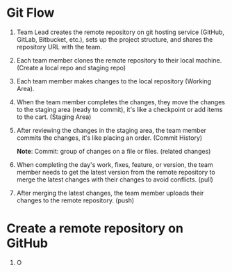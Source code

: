 # Git Flow

1. Team Lead creates the remote repository on git hosting service (GitHub, GitLab, Bitbucket, etc.), sets up the project structure, and shares the repository URL with the team.
2. Each team member clones the remote repository to their local machine. (Create a local repo and staging repo)
3. Each team member makes changes to the local repository (Working Area).
4. When the team member completes the changes, they move the changes to the staging area (ready to commit), it's like a checkpoint or add items to the cart. (Staging Area)
5. After reviewing the changes in the staging area, the team member commits the changes, it's like placing an order. (Commit History)

   **Note**: Commit: group of changes on a file or files. (related changes)

6. When completing the day's work, fixes, feature, or version, the team member needs to get the latest version from the remote repository to merge the latest changes with their changes to avoid conflicts. (pull)

7. After merging the latest changes, the team member uploads their changes to the remote repository. (push)

# Create a remote repository on GitHub

1. O